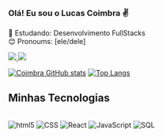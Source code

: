 ### Olá! Eu sou o Lucas Coimbra ✌️

📜 Estudando: Desenvolvimento FullStacks <br/>
😊 Pronoums: [ele/dele] <br/>

<div>
    <a href = "mailto:Lucascoimbralago@gmail.com"><img src="https://img.shields.io/badge/Gmail-D14836?style=for-the-badge&logo=gmail&logoColor=white" target="_blank">
    <a href = "https://www.linkedin.com/in/lucascoimbrarochalago/"><img src="https://img.shields.io/badge/LinkedIn-0077B5?style=for-the-badge&logo=linkedin&logoColor=white" target="_blank">
</div>

[![Coimbra GitHub stats](https://github-readme-stats.vercel.app/api?username=LucasCoimbrax&show_icons=true&theme=radical)](https://github.com/LucasCoimbrax)
[![Top Langs](https://github-readme-stats.vercel.app/api/top-langs/?username=LucasCoimbrax&layout=compact)](https://github.com/LucasCoimbrax/github-readme-stats)


## Minhas Tecnologias

<div style="display: inline_block"><br/>
<img aling="center" alt="html5" src="https://img.shields.io/badge/HTML5-E34F26?style=for-the-badge&logo=html5&logoColor=white"/>
<img aling="center" alt="CSS" src="https://img.shields.io/badge/CSS3-1572B6?style=for-the-badge&logo=css3&logoColor=white"/>
<img aling="center" alt="React" src="https://img.shields.io/badge/React-20232A?style=for-the-badge&logo=react&logoColor=61DAFB"/>
<img aling="center" alt="JavaScript" src="https://img.shields.io/badge/JavaScript-F7DF1E?style=for-the-badge&logo=javascript&logoColor=black"/>
<img aling="center" alt="SQL" src="https://img.shields.io/badge/MySQL-00000F?style=for-the-badge&logo=mysql&logoColor=white"/>
</div>
<br/>
